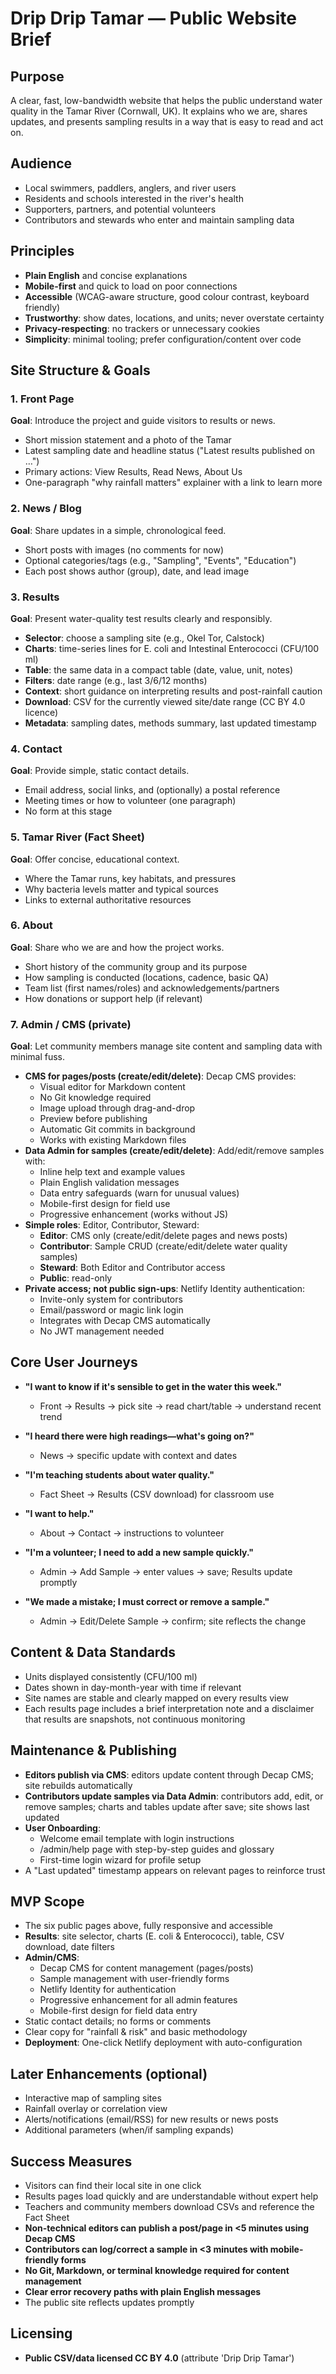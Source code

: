 # Drip Drip Tamar — Public Website Brief

## Purpose

A clear, fast, low-bandwidth website that helps the public understand water quality in the Tamar River (Cornwall, UK). It explains who we are, shares updates, and presents sampling results in a way that is easy to read and act on.

## Audience

- Local swimmers, paddlers, anglers, and river users
- Residents and schools interested in the river's health
- Supporters, partners, and potential volunteers
- Contributors and stewards who enter and maintain sampling data

## Principles

- **Plain English** and concise explanations
- **Mobile-first** and quick to load on poor connections
- **Accessible** (WCAG-aware structure, good colour contrast, keyboard friendly)
- **Trustworthy**: show dates, locations, and units; never overstate certainty
- **Privacy-respecting**: no trackers or unnecessary cookies
- **Simplicity**: minimal tooling; prefer configuration/content over code

## Site Structure & Goals

### 1. Front Page

**Goal**: Introduce the project and guide visitors to results or news.

- Short mission statement and a photo of the Tamar
- Latest sampling date and headline status ("Latest results published on …")
- Primary actions: View Results, Read News, About Us
- One-paragraph "why rainfall matters" explainer with a link to learn more

### 2. News / Blog

**Goal**: Share updates in a simple, chronological feed.

- Short posts with images (no comments for now)
- Optional categories/tags (e.g., "Sampling", "Events", "Education")
- Each post shows author (group), date, and lead image

### 3. Results

**Goal**: Present water-quality test results clearly and responsibly.

- **Selector**: choose a sampling site (e.g., Okel Tor, Calstock)
- **Charts**: time-series lines for E. coli and Intestinal Enterococci (CFU/100 ml)
- **Table**: the same data in a compact table (date, value, unit, notes)
- **Filters**: date range (e.g., last 3/6/12 months)
- **Context**: short guidance on interpreting results and post-rainfall caution
- **Download**: CSV for the currently viewed site/date range (CC BY 4.0 licence)
- **Metadata**: sampling dates, methods summary, last updated timestamp

### 4. Contact

**Goal**: Provide simple, static contact details.

- Email address, social links, and (optionally) a postal reference
- Meeting times or how to volunteer (one paragraph)
- No form at this stage

### 5. Tamar River (Fact Sheet)

**Goal**: Offer concise, educational context.

- Where the Tamar runs, key habitats, and pressures
- Why bacteria levels matter and typical sources
- Links to external authoritative resources

### 6. About

**Goal**: Share who we are and how the project works.

- Short history of the community group and its purpose
- How sampling is conducted (locations, cadence, basic QA)
- Team list (first names/roles) and acknowledgements/partners
- How donations or support help (if relevant)

### 7. Admin / CMS (private)

**Goal**: Let community members manage site content and sampling data with minimal fuss.

- **CMS for pages/posts (create/edit/delete)**: Decap CMS provides:
  - Visual editor for Markdown content
  - No Git knowledge required
  - Image upload through drag-and-drop  
  - Preview before publishing
  - Automatic Git commits in background
  - Works with existing Markdown files
- **Data Admin for samples (create/edit/delete)**: Add/edit/remove samples with:
  - Inline help text and example values
  - Plain English validation messages
  - Data entry safeguards (warn for unusual values)
  - Mobile-first design for field use
  - Progressive enhancement (works without JS)
- **Simple roles**: Editor, Contributor, Steward:
  - **Editor**: CMS only (create/edit/delete pages and news posts)
  - **Contributor**: Sample CRUD (create/edit/delete water quality samples)
  - **Steward**: Both Editor and Contributor access
  - **Public**: read-only
- **Private access; not public sign-ups**: Netlify Identity authentication:
  - Invite-only system for contributors
  - Email/password or magic link login
  - Integrates with Decap CMS automatically
  - No JWT management needed

## Core User Journeys

- **"I want to know if it's sensible to get in the water this week."**

  - Front → Results → pick site → read chart/table → understand recent trend

- **"I heard there were high readings—what's going on?"**

  - News → specific update with context and dates

- **"I'm teaching students about water quality."**

  - Fact Sheet → Results (CSV download) for classroom use

- **"I want to help."**

  - About → Contact → instructions to volunteer

- **"I'm a volunteer; I need to add a new sample quickly."**

  - Admin → Add Sample → enter values → save; Results update promptly

- **"We made a mistake; I must correct or remove a sample."**
  - Admin → Edit/Delete Sample → confirm; site reflects the change

## Content & Data Standards

- Units displayed consistently (CFU/100 ml)
- Dates shown in day-month-year with time if relevant
- Site names are stable and clearly mapped on every results view
- Each results page includes a brief interpretation note and a disclaimer that results are snapshots, not continuous monitoring

## Maintenance & Publishing

- **Editors publish via CMS**: editors update content through Decap CMS; site rebuilds automatically
- **Contributors update samples via Data Admin**: contributors add, edit, or remove samples; charts and tables update after save; site shows last updated
- **User Onboarding**:
  - Welcome email template with login instructions
  - /admin/help page with step-by-step guides and glossary
  - First-time login wizard for profile setup
- A "Last updated" timestamp appears on relevant pages to reinforce trust

## MVP Scope

- The six public pages above, fully responsive and accessible
- **Results**: site selector, charts (E. coli & Enterococci), table, CSV download, date filters
- **Admin/CMS**:
  - Decap CMS for content management (pages/posts)
  - Sample management with user-friendly forms
  - Netlify Identity for authentication
  - Progressive enhancement for all admin features
  - Mobile-first design for field data entry
- Static contact details; no forms or comments
- Clear copy for "rainfall & risk" and basic methodology
- **Deployment**: One-click Netlify deployment with auto-configuration

## Later Enhancements (optional)

- Interactive map of sampling sites
- Rainfall overlay or correlation view
- Alerts/notifications (email/RSS) for new results or news posts
- Additional parameters (when/if sampling expands)

## Success Measures

- Visitors can find their local site in one click
- Results pages load quickly and are understandable without expert help
- Teachers and community members download CSVs and reference the Fact Sheet
- **Non-technical editors can publish a post/page in <5 minutes using Decap CMS**
- **Contributors can log/correct a sample in <3 minutes with mobile-friendly forms**
- **No Git, Markdown, or terminal knowledge required for content management**
- **Clear error recovery paths with plain English messages**
- The public site reflects updates promptly

## Licensing

- **Public CSV/data licensed CC BY 4.0** (attribute 'Drip Drip Tamar')
